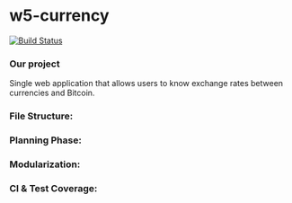 # w5-currency
[![Build Status](https://travis-ci.org/FACG4/w5-currency.svg?branch=master)](https://travis-ci.org/FACG4/w5-currency)


### Our project
Single web application that allows users to know exchange rates between currencies and Bitcoin.

### File Structure:

### Planning Phase:

### Modularization:

### CI & Test Coverage:
